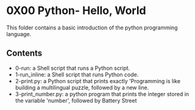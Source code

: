 <h1> 0X00 Python- Hello, World </h1>

This folder contains a basic introduction of the python programming language.

<h2> Contents </h2>

* 0-run: a Shell script that runs a Python script.
* 1-run_inline: a Shell script that runs Python code.
* 2-print.py: a Python script that prints exactly 'Programming is like building a multilingual puzzle, followed by a new line.
* 3-print_number.py: a python program that prints the integer stored in the variable 'number', followed by Battery Street

